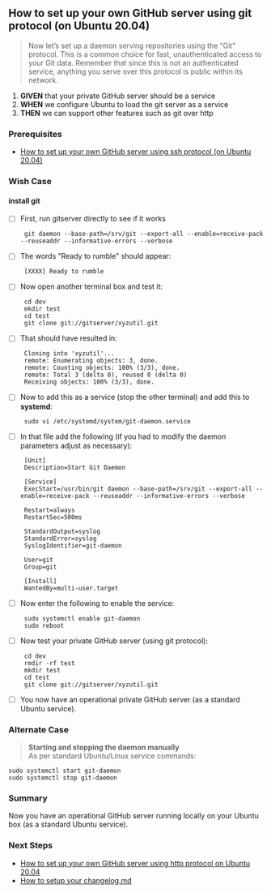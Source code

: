 
## How to set up your own GitHub server using git protocol (on Ubuntu 20.04)
> Now let’s set up a daemon serving repositories using the “Git” protocol. This is a common choice for fast, unauthenticated access to your Git data. Remember that since this is not an authenticated service, anything you serve over this protocol is public within its network.

 1. **GIVEN** that your private GitHub server should be a service
 2. **WHEN** we configure Ubuntu to load the git server as a service
 3. **THEN** we can support other features such as git over http 

### Prerequisites
- [How to set up your own GitHub server using ssh protocol (on Ubuntu 20.04)](https://github.com/perriera/extras_oci/blob/dev/docs/GITHUB_SSH.md)


### Wish Case
#### install git
 - [ ] First, run gitserver directly to see if it works

		git daemon --base-path=/srv/git --export-all --enable=receive-pack --reuseaddr --informative-errors --verbose

 - [ ] The words "Ready to rumble" should appear:

		[XXXX] Ready to rumble

 - [ ] Now open another terminal box and test it:

		cd dev
		mkdir test
		cd test
		git clone git://gitserver/xyzutil.git

 - [ ] That should have resulted in:

		Cloning into 'xyzutil'...
		remote: Enumerating objects: 3, done.
		remote: Counting objects: 100% (3/3), done.
		remote: Total 3 (delta 0), reused 0 (delta 0)
		Receiving objects: 100% (3/3), done.

 - [ ] Now to add this as a service (stop the other terminal) and add this to **systemd**:

		sudo vi /etc/systemd/system/git-daemon.service

 - [ ] In that file add the following (if you had to modify the daemon parameters adjust as necessary):

		[Unit]
		Description=Start Git Daemon

		[Service]
		ExecStart=/usr/bin/git daemon --base-path=/srv/git --export-all --enable=receive-pack --reuseaddr --informative-errors --verbose

		Restart=always
		RestartSec=500ms

		StandardOutput=syslog
		StandardError=syslog
		SyslogIdentifier=git-daemon

		User=git
		Group=git

		[Install]
		WantedBy=multi-user.target

 - [ ] Now enter the following to enable the service:

		sudo systemctl enable git-daemon
		sudo reboot

 - [ ] Now test your private GitHub server (using git protocol):

		cd dev
		rmdir -rf test
		mkdir test
		cd test
		git clone git://gitserver/xyzutil.git
		
 - [ ] You now have an operational private GitHub server (as a standard Ubuntu service).

### Alternate Case 
> **Starting and stopping the daemon manually**</br>
>	As per standard Ubuntu/Linux service commands: </br>

	sudo systemctl start git-daemon
	sudo systemctl stop git-daemon

### Summary 
Now you have an operational GitHub server running locally on your Ubuntu box (as a standard Ubuntu service). 

### Next Steps
- [How to set up your own GitHub server using http protocol on Ubuntu 20.04](https://github.com/perriera/extras_oci/blob/dev/docs/GITHUB_HTTP.md)
 - [How to setup your changelog.md](https://github.com/perriera/extras_oci/blob/dev/docs/CHANGELOG.md)



